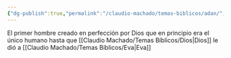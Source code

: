 ```yaml
---
{"dg-publish":true,"permalink":"/claudio-machado/temas-biblicos/adan/","tags":["Quien-es"]}
---
```


El primer hombre creado en perfección por Dios que en principio era el único humano hasta que [[Claudio Machado/Temas Bíblicos/Dios\|Dios]] le dió a [[Claudio Machado/Temas Bíblicos/Eva\|Eva]]